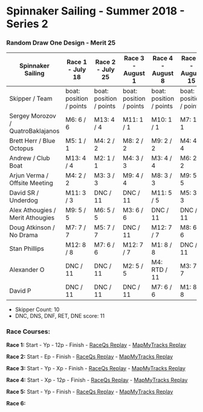 # Spinnaker Sailing - Summer 2018 - Series 2
### Random Draw One Design - Merit 25

| Spinnaker Sailing | Race 1 - July 18 | Race 2 - July 25 | Race 3 - August 1 | Race 4 - August 8 | Race 5 - August 15 | Race 6 - August 22 | Series Points | Final Series Points |
| --- | --- | --- | --- | --- | --- | --- | --- | --- |
| Skipper / Team | boat: position / points | boat: position / points | boat: position / points | boat: position / points | boat: position / points | boat: position / points | | Best 4 Races |
| Sergey Morozov / QuatroBaklajanos | M6: 6 / 6 | M13: 4 / 4 | M11: 1 / 1  | M10: 1 / 1 | M7: 1 / 1 |  | 13 | 7 |
| Brett Herr / Blue Octopus | M5: 1 / 1 | M4: 2 / 2 | M8: 2 / 2 | M9: 2 / 2 | M4: 4 / 4 |  | 11 | 7 |
| Andrew / Club Boat | M13: 4 / 4 | M2: 1 / 1 | M4: 3 / 3 | M3: 4 / 4 | M6: 2 / 2 |  | 14 | 10 |
| Arjun Verma / Offsite Meeting | M4: 2 / 2 | M3: 3 / 3 | M9: 4 / 4 | M8: 3 / 3 | M9: 5 / 5 |  | 17 | 12 |
| David SR / Underdog | M11: 3 / 3 | DNC / 11  | DNC / 11 | M11: 5 / 5 | M5: 3 / 3 |  | 33 | 22 |
| Alex Athougies / Merit Athougies | M9: 5 / 5 | M6: 5 / 5 | M3: 6 / 6 | DNC / 11 | DNC / 11 |  | 38 | 27 |
| Doug Atkinson / No Drama | M7: 7 / 7 | M5: 7 / 7  | DNC / 11 | M12: 7 / 7 | M8: 6 / 6 |  | 38 | 27 |
| Stan Phillips | M12: 8 / 8 | M7: 6 / 6 | M12: 7 / 7 | M1: 8 / 8 | DNC / 11 |  | 40 | 29 |
| Alexander O | DNC / 11 | DNC / 11  | M2: 5 / 5 | M4: RTD / 11 | M3: 7 / 7 |  | 45 | 34 |
| David P | DNC / 11 | DNC / 11 | DNC / 11 | M7: 6 / 6 | M1: 8 / 8 |  | 39 | 39 |
* Skipper Count: 10
* DNC, DNS, DNF, RET, DNE score: 11


### Race Courses:

**Race 1:** Start - Yp - 12p - Finish - [RaceQs Replay](http://raceqs.com/regattas/65439?eventId=70783) - [MapMyTracks Replay](http://www.mapmytracks.com/explore/activity/2944899)

**Race 2:** Start - Ep - Finish - [RaceQs Replay](http://raceqs.com/regattas/65439?eventId=70784) - [MapMyTracks Replay](http://www.mapmytracks.com/explore/activity/2944904)

**Race 3:** Start - Yp - Xp - Finish - [RaceQs Replay](http://raceqs.com/regattas/65439?eventId=70785) - [MapMyTracks Replay](http://www.mapmytracks.com/explore/activity/2946415)

**Race 4:** Start - Xp - 12p - Finish - [RaceQs Replay](http://raceqs.com/regattas/65439?eventId=70786) - [MapMyTracks Replay](http://www.mapmytracks.com/explore/activity/2957966)

**Race 5:** Start - Yp - Finish - [RaceQs Replay](http://raceqs.com/regattas/65439?eventId=70787) - [MapMyTracks Replay](http://www.mapmytracks.com/explore/activity/2967686)

**Race 6:**